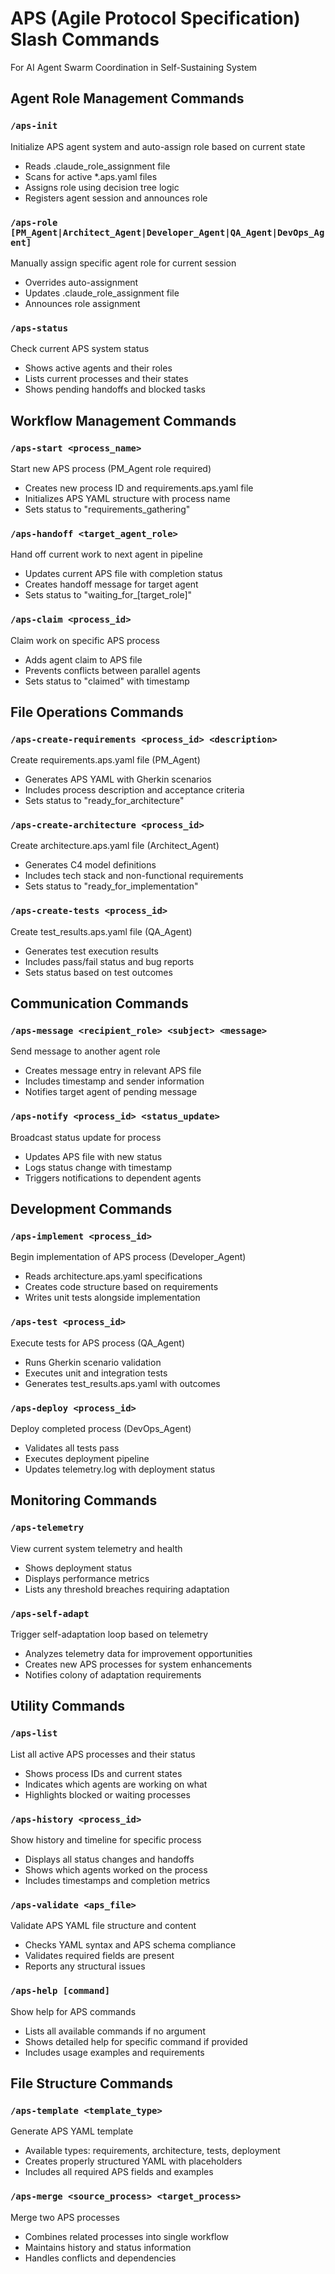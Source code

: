 # APS (Agile Protocol Specification) Slash Commands

For AI Agent Swarm Coordination in Self-Sustaining System

## Agent Role Management Commands

### `/aps-init`
Initialize APS agent system and auto-assign role based on current state
- Reads .claude_role_assignment file
- Scans for active *.aps.yaml files  
- Assigns role using decision tree logic
- Registers agent session and announces role

### `/aps-role [PM_Agent|Architect_Agent|Developer_Agent|QA_Agent|DevOps_Agent]`
Manually assign specific agent role for current session
- Overrides auto-assignment
- Updates .claude_role_assignment file
- Announces role assignment

### `/aps-status`
Check current APS system status
- Shows active agents and their roles
- Lists current processes and their states
- Shows pending handoffs and blocked tasks

## Workflow Management Commands

### `/aps-start <process_name>`
Start new APS process (PM_Agent role required)
- Creates new process ID and requirements.aps.yaml file
- Initializes APS YAML structure with process name
- Sets status to "requirements_gathering"

### `/aps-handoff <target_agent_role>`
Hand off current work to next agent in pipeline
- Updates current APS file with completion status
- Creates handoff message for target agent
- Sets status to "waiting_for_[target_role]"

### `/aps-claim <process_id>`
Claim work on specific APS process
- Adds agent claim to APS file
- Prevents conflicts between parallel agents
- Sets status to "claimed" with timestamp

## File Operations Commands

### `/aps-create-requirements <process_id> <description>`
Create requirements.aps.yaml file (PM_Agent)
- Generates APS YAML with Gherkin scenarios
- Includes process description and acceptance criteria
- Sets status to "ready_for_architecture"

### `/aps-create-architecture <process_id>`
Create architecture.aps.yaml file (Architect_Agent)
- Generates C4 model definitions
- Includes tech stack and non-functional requirements
- Sets status to "ready_for_implementation"

### `/aps-create-tests <process_id>`
Create test_results.aps.yaml file (QA_Agent)
- Generates test execution results
- Includes pass/fail status and bug reports
- Sets status based on test outcomes

## Communication Commands

### `/aps-message <recipient_role> <subject> <message>`
Send message to another agent role
- Creates message entry in relevant APS file
- Includes timestamp and sender information
- Notifies target agent of pending message

### `/aps-notify <process_id> <status_update>`
Broadcast status update for process
- Updates APS file with new status
- Logs status change with timestamp
- Triggers notifications to dependent agents

## Development Commands

### `/aps-implement <process_id>`
Begin implementation of APS process (Developer_Agent)
- Reads architecture.aps.yaml specifications
- Creates code structure based on requirements
- Writes unit tests alongside implementation

### `/aps-test <process_id>`
Execute tests for APS process (QA_Agent)
- Runs Gherkin scenario validation
- Executes unit and integration tests
- Generates test_results.aps.yaml with outcomes

### `/aps-deploy <process_id>`
Deploy completed process (DevOps_Agent)
- Validates all tests pass
- Executes deployment pipeline
- Updates telemetry.log with deployment status

## Monitoring Commands

### `/aps-telemetry`
View current system telemetry and health
- Shows deployment status
- Displays performance metrics
- Lists any threshold breaches requiring adaptation

### `/aps-self-adapt`
Trigger self-adaptation loop based on telemetry
- Analyzes telemetry data for improvement opportunities
- Creates new APS processes for system enhancements
- Notifies colony of adaptation requirements

## Utility Commands

### `/aps-list`
List all active APS processes and their status
- Shows process IDs and current states
- Indicates which agents are working on what
- Highlights blocked or waiting processes

### `/aps-history <process_id>`
Show history and timeline for specific process
- Displays all status changes and handoffs
- Shows which agents worked on the process
- Includes timestamps and completion metrics

### `/aps-validate <aps_file>`
Validate APS YAML file structure and content
- Checks YAML syntax and APS schema compliance
- Validates required fields are present
- Reports any structural issues

### `/aps-help [command]`
Show help for APS commands
- Lists all available commands if no argument
- Shows detailed help for specific command if provided
- Includes usage examples and requirements

## File Structure Commands

### `/aps-template <template_type>`
Generate APS YAML template
- Available types: requirements, architecture, tests, deployment
- Creates properly structured YAML with placeholders
- Includes all required APS fields and examples

### `/aps-merge <source_process> <target_process>`
Merge two APS processes
- Combines related processes into single workflow
- Maintains history and status information
- Handles conflicts and dependencies